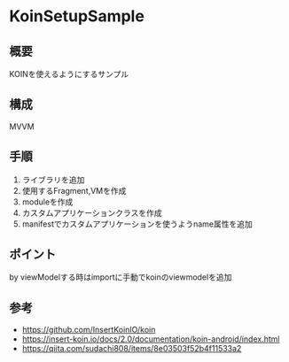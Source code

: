 # KoinSetupSample

## 概要
KOINを使えるようにするサンプル

## 構成
MVVM

## 手順
1. ライブラリを追加
2. 使用するFragment,VMを作成
3. moduleを作成
4. カスタムアプリケーションクラスを作成
5. manifestでカスタムアプリケーションを使うようname属性を追加

## ポイント
by viewModelする時はimportに手動でkoinのviewmodelを追加

## 参考
- https://github.com/InsertKoinIO/koin
- https://insert-koin.io/docs/2.0/documentation/koin-android/index.html
- https://qiita.com/sudachi808/items/8e03503f52b4f11533a2
